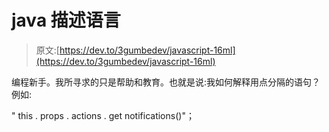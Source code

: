 # java 描述语言

> 原文:[https://dev.to/3gumbedev/javascript-16ml](https://dev.to/3gumbedev/javascript-16ml)

编程新手。我所寻求的只是帮助和教育。也就是说:我如何解释用点分隔的语句？例如:

" this . props . actions . get notifications()"；